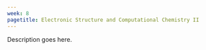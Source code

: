 ```yaml
---
week: 8
pagetitle: Electronic Structure and Computational Chemistry II
---
```


Description goes here.
